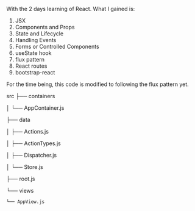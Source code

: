 With the 2 days learning of React.
What I gained is:

1. JSX
2. Components and Props
3. State and Lifecycle
4. Handling Events
5. Forms or Controlled Components
6. useState hook
7. flux pattern
8. React routes
9. bootstrap-react


For the time being, this code is modified to following the flux pattern yet.

src
├── containers

│   └── AppContainer.js

├── data

│   ├── Actions.js

│   ├── ActionTypes.js

│   ├── Dispatcher.js

│   └── Store.js

├── root.js

└── views

    └── AppView.js
